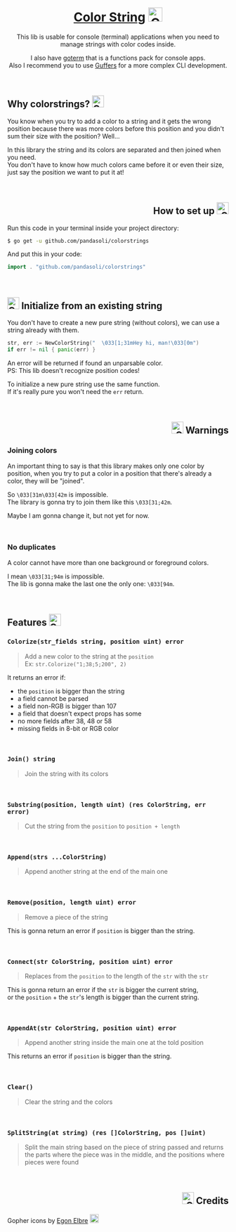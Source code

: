 <div align='center'>

# [Color String](https://github.com/pandasoli/colorstring) <img width='32' src='https://raw.githubusercontent.com/egonelbre/gophers/master/icon/emoji/gopher-blushing.png' alt='Gopher icon'/>

This lib is usable for console (terminal) applications when you need to manage strings with color codes inside.

I also have [goterm](https://github.com/pandasoli/goterm) that is a functions pack for console apps.  
Also I recommend you to use [Guffers](https://github.com/pandasoli/guffers) for a more complex CLI development.
</div>

<br/>

## Why colorstrings? <img width='27' src='https://raw.githubusercontent.com/egonelbre/gophers/master/icon/emoji/gopher-thinking.png' alt='Gopher icon'/>

You know when you try to add a color to a string and it gets the wrong position because there was more colors before this position and you didn't sum their size with the position? Well...

In this library the string and its colors are separated and then joined when you need.  
You don't have to know how much colors came before it or even their size, just say the position we want to put it at!

<br/>
<div align='right'>

## How to set up <img width='27' src='https://raw.githubusercontent.com/egonelbre/gophers/master/icon/emoji/gopher-pirate.png' alt='Gopher icon'/>
</div>

Run this code in your terminal inside your project directory:
```bash
$ go get -u github.com/pandasoli/colorstrings
```

And put this in your code:
```go
import . "github.com/pandasoli/colorstrings"
```

<br/>

## <img width='27' src='https://raw.githubusercontent.com/egonelbre/gophers/master/icon/emoji/gopher-idea.png' alt='Gother icon'/> Initialize from an existing string

You don't have to create a new pure string (without colors), we can use a string already with them.

```go
str, err := NewColorString("  \033[1;31mHey hi, man!\033[0m")
if err != nil { panic(err) }
```
An error will be returned if found an unparsable color.  
PS: This lib doesn't recognize position codes!

To initialize a new pure string use the same function.  
If it's really pure you won't need the `err` return.

<br/>
<div align='right'>

## <img width='27' src='https://raw.githubusercontent.com/egonelbre/gophers/master/icon/emoji/gopher-insomnia.png' alt='Gopher icon'/> Warnings
</div>

### Joining colors

An important thing to say is that this library makes only one color by position, when you try to put a color in a position that there's already a color, they will be "joined".

So `\033[31m\033[42m` is impossible.  
The library is gonna try to join them like this `\033[31;42m`.

Maybe I am gonna change it, but not yet for now.

<br/>

### No duplicates

A color cannot have more than one background or foreground colors.

I mean `\033[31;94m` is impossible.  
The lib is gonna make the last one the only one: `\033[94m`.

<br/>

## Features <img width='27' src='https://raw.githubusercontent.com/egonelbre/gophers/master/icon/emoji/gopher-smiling-blushing.png' alt='Gopher icon'/>

### `Colorize(str_fields string, position uint) error`
> Add a new color to the string at the `position`  
> Ex: `str.Colorize("1;38;5;200", 2)`

It returns an error if:
- the `position` is bigger than the string
- a field cannot be parsed
- a field non-RGB is bigger than 107
- a field that doesn't expect props has some
- no more fields after 38, 48 or 58
- missing fields in 8-bit or RGB color

<br/>

### `Join() string`
> Join the string with its colors

<br/>

### `Substring(position, length uint) (res ColorString, err error)`
> Cut the string from the `position` to `position + length`

<br/>

### `Append(strs ...ColorString)`
> Append another string at the end of the main one

<br/>

### `Remove(position, length uint) error`
> Remove a piece of the string

This is gonna return an error if `position` is bigger than the string.

<br/>

### `Connect(str ColorString, position uint) error`
> Replaces from the `position` to the length of the `str` with the `str`

This is gonna return an error if the `str` is bigger the current string,  
or the `position` + the `str`'s length is bigger than the current string.

<br/>

### `AppendAt(str ColorString, position uint) error`
> Append another string inside the main one at the told position

This returns an error if `position` is bigger than the string.

<br/>

### `Clear()`
> Clear the string and the colors

<br/>

### `SplitString(at string) (res []ColorString, pos []uint)`
> Split the main string based on the piece of string passed and returns the parts where the piece was in the middle, and the positions where pieces were found

<br/>
<div align='right'>

## <img width='27' src='https://raw.githubusercontent.com/egonelbre/gophers/master/icon/emoji/gopher-wink.png' alt='Gopher icon'/> Credits
</div>

Gopher icons by [Egon Elbre](https://github.com/egonelbre/gophers) <img width='20' src='https://raw.githubusercontent.com/egonelbre/gophers/master/icon/emoji/gopher-mind-blown.png' alt='Gopher icon'/>
